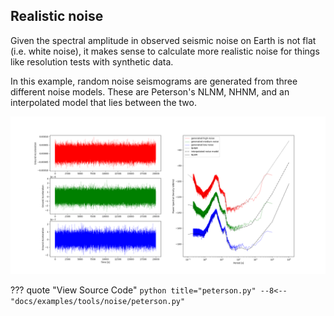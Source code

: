 ## Realistic noise

Given the spectral amplitude in observed seismic noise on Earth is not flat (i.e.
white noise), it makes sense to calculate more realistic noise for things like
resolution tests with synthetic data.

In this example, random noise seismograms are generated from three different
noise models. These are Peterson's NLNM, NHNM, and an interpolated model that
lies between the two.

![peterson](../examples/tools/noise/peterson.png)

??? quote "View Source Code"
    ```python title="peterson.py"
    --8<-- "docs/examples/tools/noise/peterson.py"
    ```
